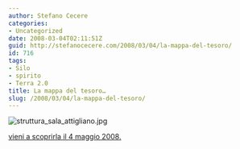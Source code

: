 ```yaml
---
author: Stefano Cecere
categories:
- Uncategorized
date: 2008-03-04T02:11:51Z
guid: http://stefanocecere.com/2008/03/04/la-mappa-del-tesoro/
id: 716
tags:
- Silo
- spirito
- Terra 2.0
title: La mappa del tesoro…
slug: /2008/03/04/la-mappa-del-tesoro/
---
```


![struttura_sala_attigliano.jpg](http://stefanocecere.com/wp-content/uploads/sites/3/2008/03/struttura_sala_attigliano.jpg)

[vieni a scoprirla il 4 maggio 2008.](http://www.parcoattigliano.it/)